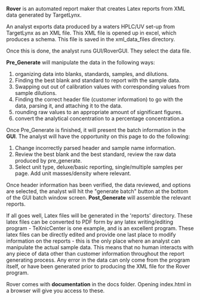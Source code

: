 **Rover** is an automated report maker that creates Latex reports from XML data generated by TargetLynx.

An analyst exports data produced by a waters HPLC/UV set-up from TargetLynx as an XML file. This XML file is opened
up in excel, which produces a schema. This file is saved in the xml_data_files directory.

Once this is done, the analyst runs GUI/RoverGUI. They select the data file.

**Pre_Generate** will manipulate the data in the following ways:

1. organizing data into blanks, standards, samples, and dilutions.
2. Finding the best blank and standard to report with the sample data.
3. Swapping out out of calibration values with corresponding values from sample dilutions.
4. Finding the correct header file (customer information) to go with the data, parsing it, and attaching it to the data.
5. rounding raw values to an appropriate amount of significant figures.
6. convert the analytical concentration to a percentage concentration.a

Once Pre_Generate is finished, it will present the batch information in the **GUI**. The analyst will have the opportunity
on this page to do the following:

1. Change incorrectly parsed header and sample name information.
2. Review the best blank and the best standard, review the raw data produced by pre_generate.
3. Select unit type, deluxe/basic reporting, single/multiple samples per page. Add unit masses/density where relevant.

Once header information has been verified, the data reviewed, and options are selected, the analyst will hit the
"generate batch" button at the bottom of the GUI batch window screen. **Post_Generate** will assemble the relevant reports.

If all goes well, Latex files will be generated in the 'reports' directory. These latex files can be
converted to PDF form by any latex writing/editing program - TeXnicCenter is one example, and is an excellent program.
These latex files can be directly edited and provide one last place to modify information on the reports - this is
the only place where an analyst can manipulate the actual sample data. This means that no human interacts with any piece
of data other than customer information throughout the report generating process. Any error in the data can only come
from the program itself, or have been generated prior to producing the XML file for the Rover program.

Rover comes with **documentation** in the docs folder. Opening index.html in a browser will give you access to these.